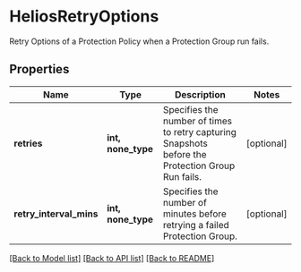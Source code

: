 # HeliosRetryOptions

Retry Options of a Protection Policy when a Protection Group run fails.

## Properties
Name | Type | Description | Notes
------------ | ------------- | ------------- | -------------
**retries** | **int, none_type** | Specifies the number of times to retry capturing Snapshots before the Protection Group Run fails. | [optional] 
**retry_interval_mins** | **int, none_type** | Specifies the number of minutes before retrying a failed Protection Group. | [optional] 

[[Back to Model list]](../README.md#documentation-for-models) [[Back to API list]](../README.md#documentation-for-api-endpoints) [[Back to README]](../README.md)


